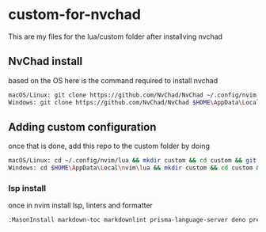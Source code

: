 # custom-for-nvchad
This are my files for the lua/custom folder after installving nvchad

## NvChad install
based on the OS here is the command required to install nvchad
```bash
macOS/Linux: git clone https://github.com/NvChad/NvChad ~/.config/nvim --depth 1 && nvim
Windows: git clone https://github.com/NvChad/NvChad $HOME\AppData\Local\nvim --depth 1 && nvim
```
## Adding custom configuration
once that is done, add this repo to the custom folder by doing
``` bash
macOS/Linux: cd ~/.config/nvim/lua && mkdir custom && cd custom && git clone https://github.com/theweak1/custom-for-nvchad.git .
Windows: cd $HOME\AppData\Local\nvim\lua && mkdir custom && cd custom && git clone https://github.com/theweak1/custom-for-nvchad.git .
```
### lsp install
once in nvim install lsp, linters and formatter
``` bash
:MasonInstall markdown-toc markdownlint prisma-language-server deno prettier lua-language-server css-lsp grammarly-languageserver html-lsp json-lsp jsonlint tailwindcss-language-server typescript-language-server
```
